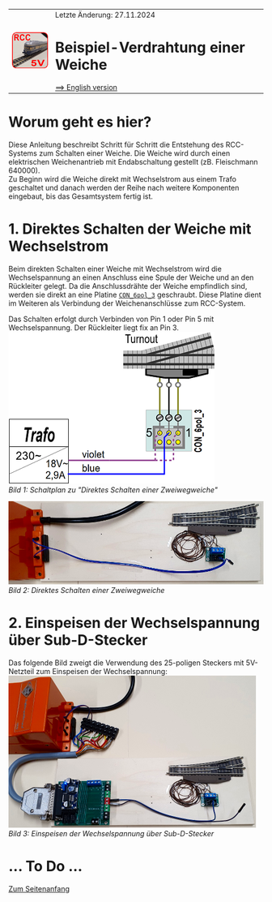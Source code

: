 <table><tr><td><img src="./images/RCC5V_Logo_96.png"></img></td><td>
Letzte &Auml;nderung: 27.11.2024 <a name="up"></a><br>   
<h1>Beispiel-Verdrahtung einer Weiche</h1>
<a href="README.md">==> English version</a>&nbsp; &nbsp; &nbsp; 
</td></tr></table>   

# Worum geht es hier?
Diese Anleitung beschreibt Schritt für Schritt die Entstehung des RCC-Systems zum Schalten einer Weiche. Die Weiche wird durch einen elektrischen Weichenantrieb mit Endabschaltung gestellt (zB. Fleischmann 640000).  
Zu Beginn wird die Weiche direkt mit Wechselstrom aus einem Trafo geschaltet und danach werden der Reihe nach weitere Komponenten eingebaut, bis das Gesamtsystem fertig ist.   

# 1. Direktes Schalten der Weiche mit Wechselstrom
Beim direkten Schalten einer Weiche mit Wechselstrom wird die Wechselspannung an einen Anschluss eine Spule der Weiche und an den Rückleiter gelegt. Da die Anschlussdrähte der Weiche empfindlich sind, werden sie direkt an eine Platine [`CON_6pol_3`](/fab/rcc5_add_ons/LIESMICH.md#x40) geschraubt. Diese Platine dient im Weiteren als Verbindung der Weichenanschlüsse zum RCC-System.   

Das Schalten erfolgt durch Verbinden von Pin 1 oder Pin 5 mit Wechselspannung. Der Rückleiter liegt fix an Pin 3.   
![W2_Direct_Switching1](./images/300_W2_DirectSwitching1.png "W2_Direct_Switching1")   
_Bild 1: Schaltplan zu "Direktes Schalten einer Zweiwegweiche"_   

![W2_Direct_Switching2](./images/300_W2_DirectSwitching2.png "W2_Direct_Switching2")   
_Bild 2: Direktes Schalten einer Zweiwegweiche_   

# 2. Einspeisen der Wechselspannung über Sub-D-Stecker
Das folgende Bild zweigt die Verwendung des 25-poligen Steckers mit 5V-Netzteil zum Einspeisen der Wechselspannung:   
![W2_Sub-D_1](./images/300_W2_Sub-D_1.png "W2_Sub-D_1")   
_Bild 3: Einspeisen der Wechselspannung über Sub-D-Stecker_   


# ... To Do ...

[Zum Seitenanfang](#up)   